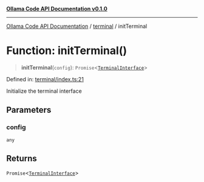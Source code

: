 [**Ollama Code API Documentation v0.1.0**](../../README.md)

***

[Ollama Code API Documentation](../../modules.md) / [terminal](../README.md) / initTerminal

# Function: initTerminal()

> **initTerminal**(`config`): `Promise`\<[`TerminalInterface`](../interfaces/TerminalInterface.md)\>

Defined in: [terminal/index.ts:21](https://github.com/erichchampion/ollama-code/blob/b99cb69c24326793ea2d4f713f56de8fdfcd084d/ollama-code/src/terminal/index.ts#L21)

Initialize the terminal interface

## Parameters

### config

`any`

## Returns

`Promise`\<[`TerminalInterface`](../interfaces/TerminalInterface.md)\>
